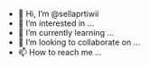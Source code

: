 - 👋 Hi, I’m @sellaprtiwii
- 👀 I’m interested in ...
- 🌱 I’m currently learning ...
- 💞️ I’m looking to collaborate on ...
- 📫 How to reach me ...

<!---
sellaprtiwii/sellaprtiwii is a ✨ special ✨ repository because its `README.md` (this file) appears on your GitHub profile.
You can click the Preview link to take a look at your changes.
--->
